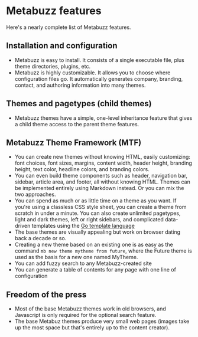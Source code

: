 # Metabuzz features

Here's a nearly complete list of Metabuzz features.

## Installation and configuration
* Metabuzz is easy to install. It consists of a single executable file, plus theme directories, plugins, etc.
* Metabuzz is highly customizable. It allows you
to choose where configuration files go. It automatically
generates company, branding, contact, and authoring
information into many themes.

## Themes and pagetypes (child themes)

* Metabuzz themes have a simple, one-level
inheritance feature that gives a child theme
access to the parent theme features.

## Metabuzz Theme Framework (MTF)
* You can create new themes without
knowing HTML, easily customizing: font choices, font sizes, margins,
content width, header height, branding height,
text color, headline colors, and branding colors.
* You can even build theme components such as header,
navigation bar, sidebar, article area, and 
footer, all without knowing HTML.
Themes can be implemented entirely using Markdown instead.
Or you can mix the two approaches.
* You can spend as much or as little time on a theme
as you want. If you're using a classless CSS style
sheet, you can create a theme from scratch in under a minute. You can also create
unlimited pagetypes, light and dark themes, left
or right sidebars, and complicated data-driven templates using the [Go template language](https://golang.org/pkg/text/template/)
* The base themes are visually appealing but work
on browser dating back a decade or so. 
* Creating
a new theme based on an existing one is as easy 
as the command `mb new theme mytheme from future`,
where the Future theme is used as the basis for
a new one named MyTheme.
* You can add fuzzy search to any Metabuzz-created site
* You can generate a table of contents for any page
with one line of configuration

## Freedom of the press

* Most of the base Metabuzz themes work in old browsers,
and Javascript is only required for the optional search
feature.
* The base Metabuz themes produce very small web pages
(images take up the most space but that's entirely up
to the content creator).

